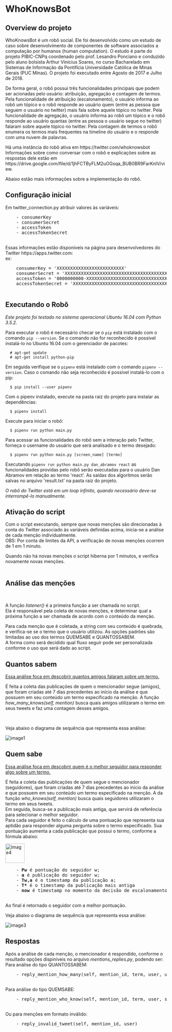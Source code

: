 # WhoKnowsBot
<html>

 ## Overview do projeto
 <p>WhoKnowsBot é um robô social. Ele  foi desenvolvido como um estudo de caso sobre desenvolvimento de componentes de software associados a computação por humanos (human computation). O estudo é parte do projeto PIBIC-CNPq coordenado pelo prof. Lesandro Ponciano e conduzido pelo aluno bolsista Arthur Vinicius Soares, no curso Bacharelado em Sistemas de Informação da Pontifícia Universidade Católica de Minas Gerais (PUC Minas). O projeto foi executado entre Agosto de 2017 e Julho de 2018.</p>
 
 <p>De forma geral, o robô possui três funcionalidades principais que podem ser acionadas pelo usuário: atribuição, agregação e contagem de termos. Pela funcionalidade de atribuição (escalonamento), o usuário informa ao robô um tópico e o robô responde ao usuário quem (entre as pessoa que seguem o usuário no twitter) mais fala sobre aquele tópico no twitter. Pela funcionalidade de agregação, o usuário informa ao robô um tópico e o robô responde ao usuário quantas (entre as pessoa o usuário segue no twitter) falaram sobre aquele tópico no twitter. Pela contagem de termos o robô enumera os termos mais frequentes na timeline do usuário e o responde com uma nuvem de palavras.</p>
 
 <p>Há uma instância do robô ativa em https://twitter.com/whoknowsbot Informações sobre como conversar com o robô e explicações sobre as respostas dele estão em https://drive.google.com/file/d/1jhFCTByFLM2uOGsqa_BUB0BR9FarKnlV/view.<p>
 
 Abaixo estão mais informações sobre a implementação do robô.
 
  </tr>
   
  ## Configuração inicial
  <p>Em twitter_connection.py atribuir valores às variáveis:</p>
  
  <pre>
    - consumerKey
    - consumerSecret
    - accessToken
    - accessTokenSecret
  </pre>
  
  <p>Essas informações estão disponíveis na página para desenvolvedores do Twitter <a>https://apps.twitter.com</a>: <br/>
  ex:</p>
  
  <pre>
    consumerKey = 'XXXXXXXXXXXXXXXXXXXXXXXXX'
    consumerSecret = 'XXXXXXXXXXXXXXXXXXXXXXXXXXXXXXXXXXXXXXXXXXXXXXXXXX'
    accessToken = '0000000000-XXXXXXXXXXXXXXXXXXXXXXXXXXXXXXXXXXXXXXX'
    accessTokenSecret = 'XXXXXXXXXXXXXXXXXXXXXXXXXXXXXXXXXXXXXXXXXXXXX'
  </pre>
  
## Executando o Robô

_Este projeto foi testado no sistema operacional Ubuntu 16.04 com Python 3.5.2._ 

Para executar o robô é necessário checar se o `pip` está instalado com o comando `pip --version`. Se o comando não for reconhecido é possível instalá-lo no Ubuntu 16.04 com o gerenciador de pacotes:

      # apt-get update
      # apt-get install python-pip

Em seguida verifique se o `pipenv` está instalado com o comando `pipenv --version`. Caso o comando não seja reconhecido é possível instalá-lo com o pip:

      $ pip install --user pipenv
   
Com o pipenv instalado, execute na pasta raiz do projeto para instalar as dependências:

      $ pipenv install
  
Execute para iniciar o robô:

      $ pipenv run python main.py

Para acessar as funcionalidades do robô sem a interação pelo Twitter, forneça o username do usuário que será analisado e o termo desejado:

      $ pipenv run python main.py [screen_name] [termo]

Executando `pipenv run python main.py dan_abramov react` as funcionalidades providas pelo robô serão executadas para o usuário Dan Abramov em relação ao termo 'react'. As saídas dos algoritmos serão salvas no arquivo 'result.txt' na pasta raiz do projeto.

_O robô do Twitter está em um loop infinito, quando necessário deve-se interrompê-lo manualmente._
  
  
  ## Ativação do script
  <p>Com o script executando, sempre que novas menções são direcionadas à conta do Twitter associado às variáveis definidas acima, inicia-se a análise de cada menção individualmente.<br/>
  OBS: Por conta de limites da API, a verificação de novas menções ocorrem de 1 em 1 minuto.
  </p>
  Quando não há novas menções o script hiberna por 1 minutos, e verifica novamente novas menções.<br/>
  
  <br/>
  
  ## Análise das menções
  <br/>
  <p>A função <i>listener()</i> é a primeira função a ser chamada no script.<br>
  Ela é responsável pela coleta de novas menções, e determinar qual a próxima função a ser chamada de acordo com o conteúdo da menção.</p>
  <p>Para cada menção que é coletada, a string com seu conteúdo é quebrada, e verifica-se se o termo que o usuário utilizou. As opções padrões são limitadas ao uso dos termos QUEMSABE e QUANTOSSABEM.<br/>
A forma como será decidido qual fluxo seguir pode ser personalizada conforme o uso que será dado ao script.</p>
  
  ## Quantos sabem
  <p><u>Essa análise foca em descobrir quantos amigos falaram sobre um termo.</u></p>
  
  <p>É feita a coleta das publicações de quem o mencionador segue (amigos), que foram criadas até 7 dias precedentes ao início da análise e que possuem em seu conteúdo um termo especificado na menção. A função <i>how_many_knows(self, mention)</i> busca quais amigos utilizaram o termo em seus tweets e faz uma contagem desses amigos.</p>
  <br/>
  <p>Veja abaixo o diagrama de sequência que representa essa análise:</p>
  <img src="https://preview.ibb.co/mvy4So/image1.jpg" alt="image1" border="0">
  
  ## Quem sabe
  <p><u>Essa análise foca em descobrir quem é o melhor seguidor para responder algo sobre um termo.</u></p>
  
  <p>É feita a coleta das publicações de quem segue o mencionador (seguidores), que foram criadas até 7 dias precedentes ao início da análise e que possuem em seu conteúdo um termo especificado na menção. A da função <i>who_knows(self, mention)</i> busca quais seguidores utilizaram o termo em seus tweets.<br/>
  Em seguida, busca-se a publicação mais antiga, que servirá de referência para selecionar o melhor seguidor.<br/>
  Para cada seguidor é feito o cálculo de uma pontuação que representa sua aptidão para responder alguma pergunta sobre o termo especificado. Sua pontuação aumenta a cada publicação que possui o termo, conforme a fórmula abaixo:</p>
  
  <img src="https://preview.ibb.co/cRjaHo/image4.png" alt="image4" border="0" height="60">
  
  <pre>
    - <b>Pw</b> é pontuação do seguidor w; 
    - <b>a</b> é publicação do seguidor w;  
    - <b>Tw,a</b> é o timestamp da publicação a; 
    - <b>T*</b> é o timestamp da publicação mais antiga
    - <b>now</b> é timestamp no momento da decisão de escalonamento (horário do sistema).
  </pre>
  
  <p>Ao final é retornado o seguidor com a melhor pontuação.</p>
  <p>Veja abaixo o diagrama de sequência que representa essa análise:</p>
  
  <img src="https://preview.ibb.co/dGL17o/image3.jpg" alt="image3" border="0">
  
  ## Respostas
  <p>Após a análise de cada menção, o mencionador é respondido, conforme o resultado opções dispiníveis no arquivo <i>mentions_replies.py</i>, podendo ser:</br>
  Para análise do tipo QUANTOSSABEM:</p>
  <pre>
    - reply_mention_how_many(self, mention_id, term, user, users_amount)
  </pre>
  <p>Para análise do tipo QUEMSABE:</p>
  <pre>
    - reply_mention_who_know(self, mention_id, term, user, suitable_user)
  </pre>
  <p>Ou para menções em formato inválido:</p>
  <pre>
    - reply_invalid_tweet(self, mention_id, user)
  </pre>
</html>
